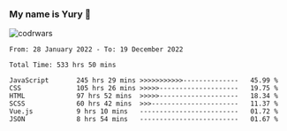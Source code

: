 ### My name is Yury 👋 
![codrwars](https://www.codewars.com/users/litury/badges/micro) 


<!--START_SECTION:waka-->

```text
From: 28 January 2022 - To: 19 December 2022

Total Time: 533 hrs 50 mins

JavaScript       245 hrs 29 mins >>>>>>>>>>>--------------   45.99 %
CSS              105 hrs 26 mins >>>>>--------------------   19.75 %
HTML             97 hrs 52 mins  >>>>>--------------------   18.34 %
SCSS             60 hrs 42 mins  >>>----------------------   11.37 %
Vue.js           9 hrs 10 mins   -------------------------   01.72 %
JSON             8 hrs 54 mins   -------------------------   01.67 %
```

<!--END_SECTION:waka-->


